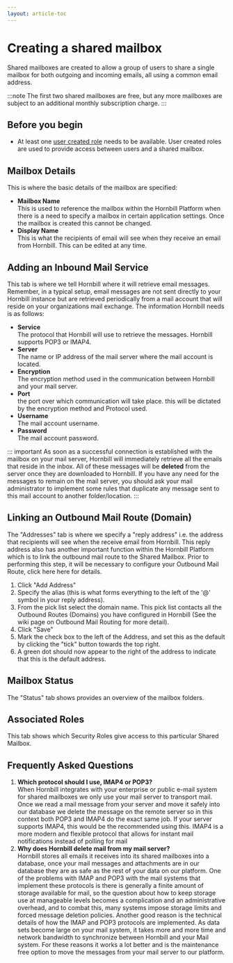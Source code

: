 ```yaml
---
layout: article-toc
---
```

# Creating a shared mailbox
Shared mailboxes are created to allow a group of users to share a single mailbox for both outgoing and incoming emails, all using a common email address.

:::note
The first two shared mailboxes are free, but any more mailboxes are subject to an additional monthly subscription charge.
:::


## Before you begin
* At least one [user created role](/esp-config/organizational-data/roles#custom-roles) needs to be available.  User created roles are used to provide access between users and a shared mailbox.

## Mailbox Details
This is where the basic details of the mailbox are specified:

* **Mailbox Name**<br>This is used to reference the mailbox within the Hornbill Platform when there is a need to specify a mailbox in certain application settings. Once the mailbox is created this cannot be changed.
* **Display Name**<br>This is what the recipients of email will see when they receive an email from Hornbill. This can be edited at any time.

## Adding an Inbound Mail Service
This tab is where we tell Hornbill where it will retrieve email messages. Remember, in a typical setup, email messages are not sent directly to your Hornbill instance but are retrieved periodically from a mail account that will reside on your organizations mail exchange. The information Hornbill needs is as follows:

* **Service**<br>The protocol that Hornbill will use to retrieve the messages. Hornbill supports POP3 or IMAP4.
* **Server**<br>The name or IP address of the mail server where the mail account is located.
* **Encryption**<br>The encryption method used in the communication between Hornbill and your mail server.
* **Port**<br> the port over which communication will take place. this will be dictated by the encryption method and Protocol used.
* **Username**<br>The mail account username.
* **Password**<br>The mail account password.

::: important
As soon as a successful connection is established with the mailbox on your mail server, Hornbill will immediately retrieve all the emails that reside in the inbox. All of these messages will be **deleted** from the server once they are downloaded to Hornbill. If you have any need for the messages to remain on the mail server, you should ask your mail administrator to implement some rules that duplicate any message sent to this mail account to another folder/location.
:::

## Linking an Outbound Mail Route (Domain)
The "Addresses" tab is where we specify a "reply address" i.e. the address that recipients will see when the receive email from Hornbill. This reply address also has another important function within the Hornbill Platform which is to link the outbound mail route to the Shared Mailbox. Prior to performing this step, it will be necessary to configure your Outbound Mail Route, click here here for details.

1. Click "Add Address"
1. Specify the alias (this is what forms everything to the left of the '@' symbol in your reply address).
1. From the pick list select the domain name. This pick list contacts all the Outbound Routes (Domains) you have configured in Hornbill (See the wiki page on Outbound Mail Routing for more detail).
1. Click "Save"
1. Mark the check box to the left of the Address, and set this as the default by clicking the "tick" button towards the top right.
1. A green dot should now appear to the right of the address to indicate that this is the default address.

## Mailbox Status
The "Status" tab shows provides an overview of the mailbox folders.

## Associated Roles
This tab shows which Security Roles give access to this particular Shared Mailbox.

## Frequently Asked Questions

1. **Which protocol should I use, IMAP4 or POP3?**<br>When Hornbill integrates with your enterprise or public e-mail system for shared mailboxes we only use your mail server to transport mail. Once we read a mail message from your server and move it safely into our database we delete the message on the remote server so in this context both POP3 and IMAP4 do the exact same job. If your server supports IMAP4, this would be the recommended using this. IMAP4 is a more modern and flexible protocol that allows for instant mail notifications instead of polling for mail
1. **Why does Hornbill delete mail from my mail server?**<br>Hornbill stores all emails it receives into its shared mailboxes into a database, once your mail messages and attachments are in our database they are as safe as the rest of your data on our platform. One of the problems with IMAP and POP3 with the mail systems that implement these protocols is there is generally a finite amount of storage available for mail, so the question about how to keep storage use at manageable levels becomes a complication and an administrative overhead, and to combat this, many systems impose storage limits and forced message deletion policies. Another good reason is the technical details of how the IMAP and POP3 protocols are implemented. As data sets become large on your mail system, it takes more and more time and network bandwidth to synchronize between Hornbill and your Mail system. For these reasons it works a lot better and is the maintenance free option to move the messages from your mail server to our platform.